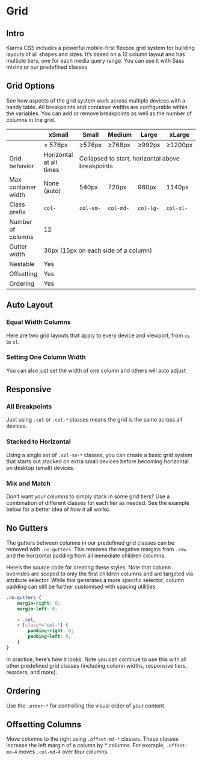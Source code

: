 
# Grid

## Intro

Karma CSS includes a powerful mobile-first flexbox grid system for building layouts of all 
shapes and sizes. It’s based on a 12 column layout and has multiple tiers, one for each 
media query range. You can use it with Sass mixins or our predefined classes

## Grid Options

See how aspects of the grid system work across multiple devices with a handy table. 
All breakpoints and container widths are configurable within the variables. 
You can add or remove breakpoints as well as the number of columns in the grid.

<table>
    <thead>
        <tr>
            <th></th>
            <th>xSmall</th>
            <th>Small</th>
            <th>Medium</th>
            <th>Large</th>
            <th>xLarge</th>
        </tr>
    </thead>
    <tbody>
        <tr>
            <td></td>
            <td>< 576px</td>
            <td>≥576px</td>
            <td>≥768px</td>
            <td>≥992px</td>
            <td>≥1200px</td>
        </tr>
        <tr>
            <td>Grid behavior</td>
            <td>Horizontal at all times</td>
            <td colspan="4">Collapsed to start, horizontal above breakpoints</td>
        </tr>
        <tr>
            <td>Max container width</td>
            <td>None (auto)</td>
            <td>540px</td>
            <td>720px</td>
            <td>960px</td>
            <td>1140px</td>
        </tr>
        <tr>
            <td>Class prefix</td>
            <td><code>col-</code></td>
            <td><code>col-sm-</code></td>
            <td><code>col-md-</code></td>
            <td><code>col-lg-</code></td>
            <td><code>col-xl-</code></td>
        </tr>
        <tr>
            <td>Number of columns</td>
            <td colspan="5">12</td>
        </tr>
        <tr>
            <td>Gutter width</td>
            <td colspan="5">30px (15px on each side of a column)</td>
        </tr>
        <tr>
            <td>Nestable</td>
            <td colspan="5">Yes</td>
        </tr>
        <tr>
            <td>Offsetting</td>
            <td colspan="5">Yes</td>
        </tr>
        <tr>
            <td>Ordering</td>
            <td colspan="5">Yes</td>
        </tr>
    </tbody>
</table>

## Auto Layout

### Equal Width Columns

Here are two grid layouts that apply to every device and viewport, from `xs` to `xl`.

<script async src="//jsfiddle.net/stuartaccent/9b6fj5a1/embed/html,result/"></script>

### Setting One Column Width

You can also just set the width of one column and others will auto adjust

<script async src="//jsfiddle.net/stuartaccent/4xwbq8jv/embed/html,result/"></script>

## Responsive

### All Breakpoints

Just using `.col` or `.col-*` classes means the grid is the same across all devices.

<script async src="//jsfiddle.net/stuartaccent/x302pbzr/embed/html,result/"></script>

### Stacked to Horizontal

Using a single set of `.col-sm-*` classes, you can create a basic grid system that starts out stacked 
on extra small devices before becoming horizontal on desktop (small) devices.

<script async src="//jsfiddle.net/stuartaccent/fweqa143/embed/html,result/"></script>

### Mix and Match

Don’t want your columns to simply stack in some grid tiers? Use a combination of different classes 
for each tier as needed. See the example below for a better idea of how it all works.

<script async src="//jsfiddle.net/stuartaccent/sp4z87do/embed/html,result/"></script>

## No Gutters

The gutters between columns in our predefined grid classes can be removed with `.no-gutters`. 
This removes the negative margins from `.row` and the horizontal padding from all immediate children columns.

Here’s the source code for creating these styles. Note that column overrides are scoped to only the first 
children columns and are targeted via attribute selector. While this generates a more specific selector, 
column padding can still be further customised with spacing utilities.

```scss
.no-gutters {
    margin-right: 0;
    margin-left: 0;

    > .col,
    > [class*="col-"] {
        padding-right: 0;
        padding-left: 0;
    }
}
```

In practice, here’s how it looks. Note you can continue to use this with all other predefined grid 
classes (including column widths, responsive tiers, reorders, and more).

<script async src="//jsfiddle.net/stuartaccent/3to0npLh/embed/html,result/"></script>

## Ordering

Use the `.order-*` for controlling the visual order of your content.

<script async src="//jsfiddle.net/stuartaccent/hk7obqn0/embed/html,result/"></script>

## Offsetting Columns

Move columns to the right using `.offset-md-*` classes. These classes increase the left 
margin of a column by * columns. For example, `.offset-md-4` moves `.col-md-4` over four columns.

<script async src="//jsfiddle.net/stuartaccent/61dgjteL/embed/html,result/"></script>
